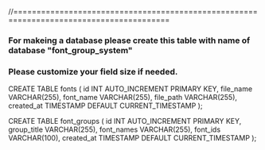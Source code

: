 //========================================================================================
### For makeing a database please create this table with name of database "font_group_system"
### Please customize your field size if needed. 

CREATE TABLE fonts (
id INT AUTO_INCREMENT PRIMARY KEY,
file_name VARCHAR(255),
font_name VARCHAR(255),
file_path VARCHAR(255),
created_at TIMESTAMP DEFAULT CURRENT_TIMESTAMP
);

CREATE TABLE font_groups (
id INT AUTO_INCREMENT PRIMARY KEY,
group_title VARCHAR(255),
font_names VARCHAR(255),
font_ids VARCHAR(100),
created_at TIMESTAMP DEFAULT CURRENT_TIMESTAMP
);


